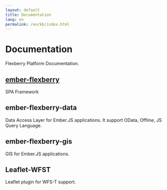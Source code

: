 ```yaml
---
layout: default
title: Documentation
lang: en
permalink: /en/kb/index.html
---
```


# Documentation

Flexberry Platform Documentation.

## [ember-flexberry](ember-flexberry)

SPA Framework

## ember-flexberry-data

Data Access Layer for Ember.JS applications. It support OData, Offline, JS Query Language.

##  ember-flexberry-gis

GIS for Ember.JS applications.

## Leaflet-WFST

Leaflet plugin for WFS-T support.
